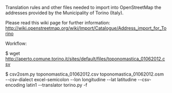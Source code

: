 Translation rules and other files needed to import into OpenStreetMap
the addresses provided by the Municipality of Torino (Italy).

Please read this wiki page for further information:
http://wiki.openstreetmap.org/wiki/Import/Catalogue/Address_import_for_Torino

Workflow:

$ wget http://aperto.comune.torino.it/sites/default/files/toponomastica_01062012.csv

$ csv2osm.py toponomastica_01062012.csv toponomastica_01062012.osm --csv-dialect excel-semicolon --lon longitudine --lat latitudine --csv-encoding latin1 --translator torino.py -f
